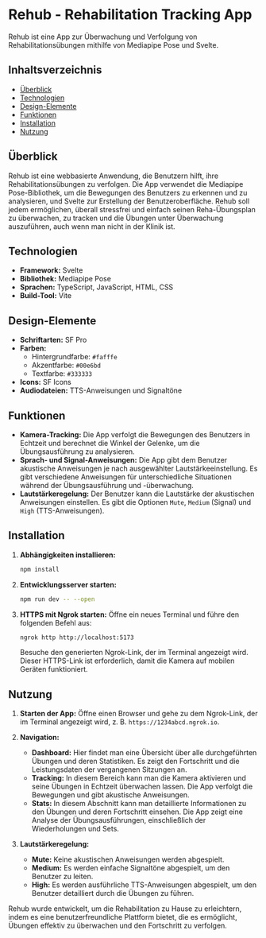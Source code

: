 # Rehub - Rehabilitation Tracking App

Rehub ist eine App zur Überwachung und Verfolgung von Rehabilitationsübungen mithilfe von Mediapipe Pose und Svelte.

## Inhaltsverzeichnis
- [Überblick](#überblick)
- [Technologien](#technologien)
- [Design-Elemente](#design-elemente)
- [Funktionen](#funktionen)
- [Installation](#installation)
- [Nutzung](#nutzung)

## Überblick

Rehub ist eine webbasierte Anwendung, die Benutzern hilft, ihre Rehabilitationsübungen zu verfolgen. Die App verwendet die Mediapipe Pose-Bibliothek, um die Bewegungen des Benutzers zu erkennen und zu analysieren, und Svelte zur Erstellung der Benutzeroberfläche. Rehub soll jedem ermöglichen, überall stressfrei und einfach seinen Reha-Übungsplan zu überwachen, zu tracken und die Übungen unter Überwachung auszuführen, auch wenn man nicht in der Klinik ist.

## Technologien

- **Framework:** Svelte
- **Bibliothek:** Mediapipe Pose
- **Sprachen:** TypeScript, JavaScript, HTML, CSS
- **Build-Tool:** Vite

## Design-Elemente

- **Schriftarten:** SF Pro
- **Farben:**
  - Hintergrundfarbe: `#fafffe`
  - Akzentfarbe: `#00e6bd`
  - Textfarbe: `#333333`
- **Icons:** SF Icons
- **Audiodateien:** TTS-Anweisungen und Signaltöne

## Funktionen

- **Kamera-Tracking:** Die App verfolgt die Bewegungen des Benutzers in Echtzeit und berechnet die Winkel der Gelenke, um die Übungsausführung zu analysieren.
- **Sprach- und Signal-Anweisungen:** Die App gibt dem Benutzer akustische Anweisungen je nach ausgewählter Lautstärkeeinstellung. Es gibt verschiedene Anweisungen für unterschiedliche Situationen während der Übungsausführung und -überwachung.
- **Lautstärkeregelung:** Der Benutzer kann die Lautstärke der akustischen Anweisungen einstellen. Es gibt die Optionen `Mute`, `Medium` (Signal) und `High` (TTS-Anweisungen).

## Installation

1. **Abhängigkeiten installieren:**
    ```sh
    npm install
    ```

2. **Entwicklungsserver starten:**
    ```sh
    npm run dev -- --open
    ```

3. **HTTPS mit Ngrok starten:**
    Öffne ein neues Terminal und führe den folgenden Befehl aus:
    ```sh
    ngrok http http://localhost:5173
    ```
    Besuche den generierten Ngrok-Link, der im Terminal angezeigt wird. Dieser HTTPS-Link ist erforderlich, damit die Kamera auf mobilen Geräten funktioniert.

## Nutzung

1. **Starten der App:**
    Öffne einen Browser und gehe zu dem Ngrok-Link, der im Terminal angezeigt wird, z. B. `https://1234abcd.ngrok.io`.

2. **Navigation:**
    - **Dashboard:** Hier findet man eine Übersicht über alle durchgeführten Übungen und deren Statistiken. Es zeigt den Fortschritt und die Leistungsdaten der vergangenen Sitzungen an.
    - **Tracking:** In diesem Bereich kann man die Kamera aktivieren und seine Übungen in Echtzeit überwachen lassen. Die App verfolgt die Bewegungen und gibt akustische Anweisungen.
    - **Stats:** In diesem Abschnitt kann man detaillierte Informationen zu den Übungen und deren Fortschritt einsehen. Die App zeigt eine Analyse der Übungsausführungen, einschließlich der Wiederholungen und Sets.

3. **Lautstärkeregelung:**
    - **Mute:** Keine akustischen Anweisungen werden abgespielt.
    - **Medium:** Es werden einfache Signaltöne abgespielt, um den Benutzer zu leiten.
    - **High:** Es werden ausführliche TTS-Anweisungen abgespielt, um den Benutzer detailliert durch die Übungen zu führen.

Rehub wurde entwickelt, um die Rehabilitation zu Hause zu erleichtern, indem es eine benutzerfreundliche Plattform bietet, die es ermöglicht, Übungen effektiv zu überwachen und den Fortschritt zu verfolgen.
